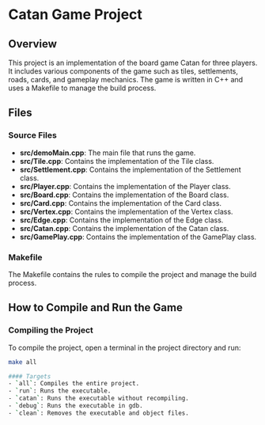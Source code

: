 # Catan Game Project

## Overview
This project is an implementation of the board game Catan for three players. It includes various components of the game such as tiles, settlements, roads, cards, and gameplay mechanics. The game is written in C++ and uses a Makefile to manage the build process.

## Files

### Source Files
- **src/demoMain.cpp**: The main file that runs the game.
- **src/Tile.cpp**: Contains the implementation of the Tile class.
- **src/Settlement.cpp**: Contains the implementation of the Settlement class.
- **src/Player.cpp**: Contains the implementation of the Player class.
- **src/Board.cpp**: Contains the implementation of the Board class.
- **src/Card.cpp**: Contains the implementation of the Card class.
- **src/Vertex.cpp**: Contains the implementation of the Vertex class.
- **src/Edge.cpp**: Contains the implementation of the Edge class.
- **src/Catan.cpp**: Contains the implementation of the Catan class.
- **src/GamePlay.cpp**: Contains the implementation of the GamePlay class.

### Makefile
The Makefile contains the rules to compile the project and manage the build process.

## How to Compile and Run the Game

### Compiling the Project
To compile the project, open a terminal in the project directory and run:
```sh
make all

#### Targets
- `all`: Compiles the entire project.
- `run`: Runs the executable.
- `catan`: Runs the executable without recompiling.
- `debug`: Runs the executable in gdb.
- `clean`: Removes the executable and object files.


